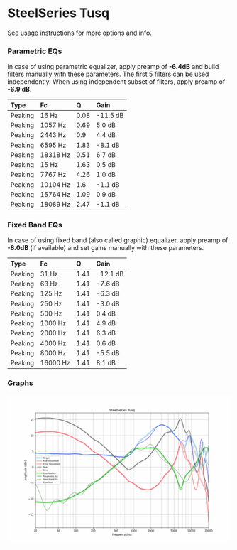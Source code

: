 # SteelSeries Tusq
See [usage instructions](https://github.com/jaakkopasanen/AutoEq#usage) for more options and info.

### Parametric EQs
In case of using parametric equalizer, apply preamp of **-6.4dB** and build filters manually
with these parameters. The first 5 filters can be used independently.
When using independent subset of filters, apply preamp of **-6.9 dB**.

| Type    | Fc       |    Q | Gain     |
|:--------|:---------|:-----|:---------|
| Peaking | 16 Hz    | 0.08 | -11.5 dB |
| Peaking | 1057 Hz  | 0.69 | 5.0 dB   |
| Peaking | 2443 Hz  | 0.9  | 4.4 dB   |
| Peaking | 6595 Hz  | 1.83 | -8.1 dB  |
| Peaking | 18318 Hz | 0.51 | 6.7 dB   |
| Peaking | 15 Hz    | 1.63 | 0.5 dB   |
| Peaking | 7767 Hz  | 4.26 | 1.0 dB   |
| Peaking | 10104 Hz | 1.6  | -1.1 dB  |
| Peaking | 15764 Hz | 1.09 | 0.9 dB   |
| Peaking | 18089 Hz | 2.47 | -1.1 dB  |

### Fixed Band EQs
In case of using fixed band (also called graphic) equalizer, apply preamp of **-8.0dB**
(if available) and set gains manually with these parameters.

| Type    | Fc       |    Q | Gain     |
|:--------|:---------|:-----|:---------|
| Peaking | 31 Hz    | 1.41 | -12.1 dB |
| Peaking | 63 Hz    | 1.41 | -7.6 dB  |
| Peaking | 125 Hz   | 1.41 | -6.3 dB  |
| Peaking | 250 Hz   | 1.41 | -3.0 dB  |
| Peaking | 500 Hz   | 1.41 | 0.4 dB   |
| Peaking | 1000 Hz  | 1.41 | 4.9 dB   |
| Peaking | 2000 Hz  | 1.41 | 6.3 dB   |
| Peaking | 4000 Hz  | 1.41 | 0.6 dB   |
| Peaking | 8000 Hz  | 1.41 | -5.5 dB  |
| Peaking | 16000 Hz | 1.41 | 8.1 dB   |

### Graphs
![](./SteelSeries%20Tusq.png)